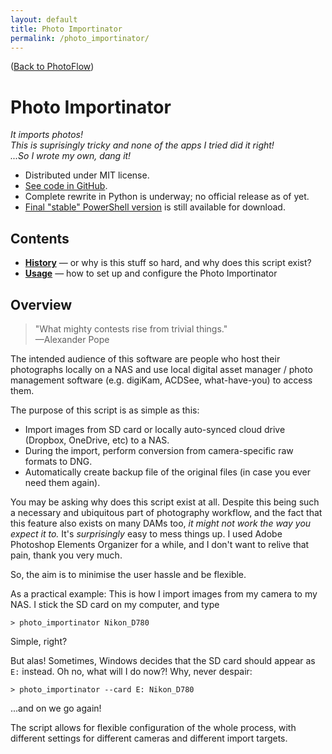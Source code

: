 ```yaml
---
layout: default
title: Photo Importinator
permalink: /photo_importinator/
---
```


([Back to PhotoFlow](../))

# Photo Importinator

*It imports photos!  
This is suprisingly tricky and none of the apps I tried did it right!  
...So I wrote my own, dang it!*

* Distributed under MIT license.
* [See code in GitHub](https://github.com/umbraroze/PhotoFlow/tree/master/photo_importinator).
* Complete rewrite in Python is underway; no official release as of yet.
* [Final "stable" PowerShell version](https://github.com/umbraroze/PhotoFlow/releases/tag/photoflow-powershell-final)
  is still available for download.

## Contents

* **[History](history.html)** &mdash; or why is this stuff so hard, and why does this script exist?
* **[Usage](usage.html)** &mdash; how to set up and configure the Photo Importinator

## Overview

> "What mighty contests rise from trivial things."  
> —Alexander Pope

The intended audience of this software are people who host their
photographs locally on a NAS and use local digital asset
manager / photo management software (e.g. digiKam, ACDSee, what-have-you)
to access them.

The purpose of this script is as simple as this:

* Import images from SD card or locally auto-synced cloud drive
  (Dropbox, OneDrive, etc) to a NAS.
* During the import, perform conversion from camera-specific
  raw formats to DNG.
* Automatically create backup file of the original files (in case
  you ever need them again).

You may be asking why does this script exist at all.
Despite this being such a necessary and ubiquitous part of
photography workflow, and the fact that this feature also exists
on many DAMs too, *it might not work the way you expect it to.*
It's *surprisingly* easy to mess things up. I used
Adobe Photoshop Elements Organizer for a while, and I don't
want to relive that pain, thank you very much.

So, the aim is to minimise the user hassle and be flexible.

As a practical example: This is how I import images from my
camera to my NAS. I stick the SD card on my computer, and type

```console
> photo_importinator Nikon_D780
```

Simple, right?

But alas! Sometimes, Windows decides that the SD card should appear as `E:`
instead. Oh no, what will I do now?! Why, never despair:

```console
> photo_importinator --card E: Nikon_D780
```

...and on we go again!

The script allows for flexible configuration of the whole process,
with different settings for different cameras and different import targets.
